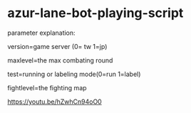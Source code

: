 # azur-lane-bot-playing-script

parameter explanation:

version=game server (0= tw 1=jp)

maxlevel=the max combating round

test=running or labeling mode(0=run 1=label)

fightlevel=the fighting map 

https://youtu.be/hZwhCn94oO0
